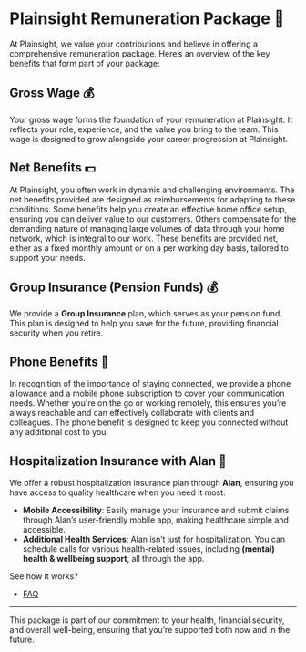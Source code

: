 # Plainsight Remuneration Package 🤑

At Plainsight, we value your contributions and believe in offering a comprehensive remuneration package. Here’s an overview of the key benefits that form part of your package:

## Gross Wage 💰

Your gross wage forms the foundation of your remuneration at Plainsight. It reflects your role, experience, and the value you bring to the team. This wage is designed to  grow alongside your career progression at Plainsight.

## Net Benefits 💵

At Plainsight, you often work in dynamic and challenging environments. The net benefits provided are designed as reimbursements for adapting to these conditions. Some benefits help you create an effective home office setup, ensuring you can deliver value to our customers. Others compensate for the demanding nature of managing large volumes of data through your home network, which is integral to our work. These benefits are provided net, either as a fixed monthly amount or on a per working day basis, tailored to support your needs.

## Group Insurance (Pension Funds) 💰

We provide a **Group Insurance** plan, which serves as your pension fund. This plan is designed to help you save for the future, providing financial security when you retire.

## Phone Benefits 📱

In recognition of the importance of staying connected, we provide a phone allowance and a mobile phone subscription to cover your communication needs. Whether you're on the go or working remotely, this ensures you’re always reachable and can effectively collaborate with clients and colleagues. The phone benefit is designed to keep you connected without any additional cost to you.

## Hospitalization Insurance with Alan 🏥

We offer a robust hospitalization insurance plan through **Alan**, ensuring you have access to quality healthcare when you need it most.

- **Mobile Accessibility**: Easily manage your insurance and submit claims through Alan’s user-friendly mobile app, making healthcare simple and accessible.
- **Additional Health Services**: Alan isn’t just for hospitalization. You can schedule calls for various health-related issues, including **(mental) health & wellbeing support**, all through the app.

See how it works?
- [FAQ](https://help.be.alan.com/en/collections/3872632-members) 

---

This package is part of our commitment to your health, financial security, and overall well-being, ensuring that you’re supported both now and in the future.
